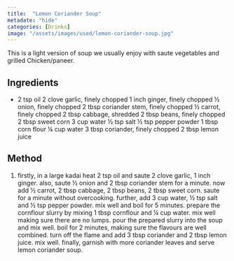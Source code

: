 ```yaml
---
title:  "Lemon Coriander Soup"
metadate: "hide"
categories: [Drinks]
image: "/assets/images/used/lemon-coriander-soup.jpg"
---
```


This is a light version of soup we usually enjoy with saute vegetables and grilled Chicken/paneer.

## Ingredients

- 2 tsp oil
2 clove garlic, finely chopped
1 inch ginger, finely chopped
½ onion, finely chopped
2 tbsp coriander stem, finely chopped
½ carrot, finely chopped
2 tbsp cabbage, shredded
2 tbsp beans, finely chopped
2 tbsp sweet corn
3 cup water
½ tsp salt
½ tsp pepper powder
1 tbsp corn flour
¼ cup water
3 tbsp coriander, finely chopped
2 tbsp lemon juice

## Method

1. firstly, in a large kadai heat 2 tsp oil and saute 2 clove garlic, 1 inch ginger.
also, saute ½ onion and 2 tbsp coriander stem for a minute.
now add ½ carrot, 2 tbsp cabbage, 2 tbsp beans, 2 tbsp sweet corn.
saute for a minute without overcooking.
further, add 3 cup water, ½ tsp salt and ½ tsp pepper powder.
mix well and boil for 5 minutes.
prepare the cornflour slurry by mixing 1 tbsp cornflour and ¼ cup water.
mix well making sure there are no lumps.
pour the prepared slurry into the soup and mix well.
boil for 2 minutes, making sure the flavours are well combined.
turn off the flame and add 3 tbsp coriander and 2 tbsp lemon juice. mix well.
finally, garnish with more coriander leaves and serve lemon coriander soup.


